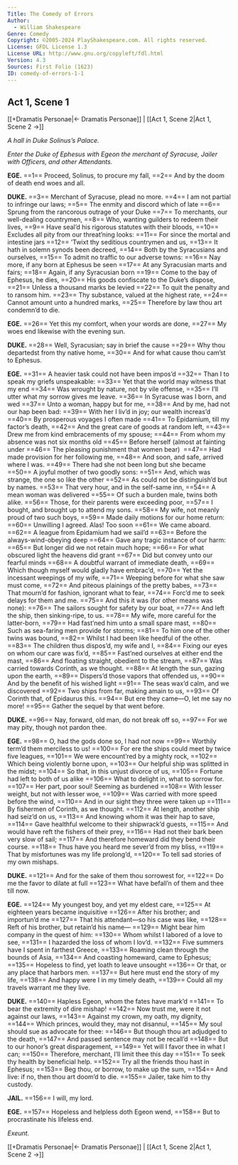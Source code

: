 ```yaml
---
Title: The Comedy of Errors
Author: 
  - William Shakespeare
Genre: Comedy
Copyright: ©2005-2024 PlayShakespeare.com. All rights reserved.
License: GFDL License 1.3
License URL: http://www.gnu.org/copyleft/fdl.html
Version: 4.3
Sources: First Folio (1623)
ID: comedy-of-errors-1-1
---
```


## Act 1, Scene 1
[[+Dramatis Personae|← Dramatis Personae]] | [[Act 1, Scene 2|Act 1, Scene 2 →]]

*A hall in Duke Solinus’s Palace.*

*Enter the Duke of Ephesus with Egeon the merchant of Syracuse, Jailer with Officers, and other Attendants.*

**EGE.**
==1== Proceed, Solinus, to procure my fall,
==2== And by the doom of death end woes and all.

**DUKE.**
==3== Merchant of Syracuse, plead no more.
==4== I am not partial to infringe our laws;
==5== The enmity and discord which of late
==6== Sprung from the rancorous outrage of your Duke
==7== To merchants, our well-dealing countrymen,
==8== Who, wanting guilders to redeem their lives,
==9== Have seal’d his rigorous statutes with their bloods,
==10== Excludes all pity from our threat’ning looks:
==11== For since the mortal and intestine jars
==12== ’Twixt thy seditious countrymen and us,
==13== It hath in solemn synods been decreed,
==14== Both by the Syracusians and ourselves,
==15== To admit no traffic to our adverse towns:
==16== Nay more, if any born at Ephesus be seen
==17== At any Syracusian marts and fairs;
==18== Again, if any Syracusian born
==19== Come to the bay of Ephesus, he dies,
==20== His goods confiscate to the Duke’s dispose,
==21== Unless a thousand marks be levied
==22== To quit the penalty and to ransom him.
==23== Thy substance, valued at the highest rate,
==24== Cannot amount unto a hundred marks,
==25== Therefore by law thou art condemn’d to die.

**EGE.**
==26== Yet this my comfort, when your words are done,
==27== My woes end likewise with the evening sun.

**DUKE.**
==28== Well, Syracusian; say in brief the cause
==29== Why thou departedst from thy native home,
==30== And for what cause thou cam’st to Ephesus.

**EGE.**
==31== A heavier task could not have been impos’d
==32== Than I to speak my griefs unspeakable:
==33== Yet that the world may witness that my end
==34== Was wrought by nature, not by vile offense,
==35== I’ll utter what my sorrow gives me leave.
==36== In Syracuse was I born, and wed
==37== Unto a woman, happy but for me,
==38== And by me, had not our hap been bad:
==39== With her I liv’d in joy; our wealth increas’d
==40== By prosperous voyages I often made
==41== To Epidamium, till my factor’s death,
==42== And the great care of goods at random left,
==43== Drew me from kind embracements of my spouse;
==44== From whom my absence was not six months old
==45== Before herself (almost at fainting under
==46== The pleasing punishment that women bear) 
==47== Had made provision for her following me,
==48== And soon, and safe, arrived where I was.
==49== There had she not been long but she became
==50== A joyful mother of two goodly sons:
==51== And, which was strange, the one so like the other
==52== As could not be distinguish’d but by names.
==53== That very hour, and in the self-same inn,
==54== A mean woman was delivered
==55== Of such a burden male, twins both alike.
==56== Those, for their parents were exceeding poor,
==57== I bought, and brought up to attend my sons.
==58== My wife, not meanly proud of two such boys,
==59== Made daily motions for our home return:
==60== Unwilling I agreed. Alas! Too soon
==61== We came aboard.
==62== A league from Epidamium had we sail’d
==63== Before the always-wind-obeying deep
==64== Gave any tragic instance of our harm:
==65== But longer did we not retain much hope;
==66== For what obscured light the heavens did grant
==67== Did but convey unto our fearful minds
==68== A doubtful warrant of immediate death,
==69== Which though myself would gladly have embrac’d,
==70== Yet the incessant weepings of my wife,
==71== Weeping before for what she saw must come,
==72== And piteous plainings of the pretty babes,
==73== That mourn’d for fashion, ignorant what to fear,
==74== Forc’d me to seek delays for them and me.
==75== And this it was (for other means was none):
==76== The sailors sought for safety by our boat,
==77== And left the ship, then sinking-ripe, to us.
==78== My wife, more careful for the latter-born,
==79== Had fast’ned him unto a small spare mast,
==80== Such as sea-faring men provide for storms;
==81== To him one of the other twins was bound,
==82== Whilst I had been like heedful of the other.
==83== The children thus dispos’d, my wife and I,
==84== Fixing our eyes on whom our care was fix’d,
==85== Fast’ned ourselves at either end the mast,
==86== And floating straight, obedient to the stream,
==87== Was carried towards Corinth, as we thought.
==88== At length the sun, gazing upon the earth,
==89== Dispers’d those vapors that offended us,
==90== And by the benefit of his wished light
==91== The seas wax’d calm, and we discovered
==92== Two ships from far, making amain to us,
==93== Of Corinth that, of Epidaurus this.
==94== But ere they came—O, let me say no more!
==95== Gather the sequel by that went before.

**DUKE.**
==96== Nay, forward, old man, do not break off so,
==97== For we may pity, though not pardon thee.

**EGE.**
==98== O, had the gods done so, I had not now
==99== Worthily term’d them merciless to us!
==100== For ere the ships could meet by twice five leagues,
==101== We were encount’red by a mighty rock,
==102== Which being violently borne upon,
==103== Our helpful ship was splitted in the midst;
==104== So that, in this unjust divorce of us,
==105== Fortune had left to both of us alike
==106== What to delight in, what to sorrow for.
==107== Her part, poor soul! Seeming as burdened
==108== With lesser weight, but not with lesser woe,
==109== Was carried with more speed before the wind,
==110== And in our sight they three were taken up
==111== By fishermen of Corinth, as we thought.
==112== At length, another ship had seiz’d on us,
==113== And knowing whom it was their hap to save,
==114== Gave healthful welcome to their shipwrack’d guests,
==115== And would have reft the fishers of their prey,
==116== Had not their bark been very slow of sail;
==117== And therefore homeward did they bend their course.
==118== Thus have you heard me sever’d from my bliss,
==119== That by misfortunes was my life prolong’d,
==120== To tell sad stories of my own mishaps.

**DUKE.**
==121== And for the sake of them thou sorrowest for,
==122== Do me the favor to dilate at full
==123== What have befall’n of them and thee till now.

**EGE.**
==124== My youngest boy, and yet my eldest care,
==125== At eighteen years became inquisitive
==126== After his brother; and importun’d me
==127== That his attendant—so his case was like,
==128== Reft of his brother, but retain’d his name⁠—
==129== Might bear him company in the quest of him:
==130== Whom whilst I labored of a love to see,
==131== I hazarded the loss of whom I lov’d.
==132== Five summers have I spent in farthest Greece,
==133== Roaming clean through the bounds of Asia,
==134== And coasting homeward, came to Ephesus;
==135== Hopeless to find, yet loath to leave unsought
==136== Or that, or any place that harbors men.
==137== But here must end the story of my life,
==138== And happy were I in my timely death,
==139== Could all my travels warrant me they live.

**DUKE.**
==140== Hapless Egeon, whom the fates have mark’d
==141== To bear the extremity of dire mishap!
==142== Now trust me, were it not against our laws,
==143== Against my crown, my oath, my dignity,
==144== Which princes, would they, may not disannul,
==145== My soul should sue as advocate for thee:
==146== But though thou art adjudged to the death,
==147== And passed sentence may not be recall’d
==148== But to our honor’s great disparagement,
==149== Yet will I favor thee in what I can;
==150== Therefore, merchant, I’ll limit thee this day
==151== To seek thy health by beneficial help.
==152== Try all the friends thou hast in Ephesus;
==153== Beg thou, or borrow, to make up the sum,
==154== And live: if no, then thou art doom’d to die.
==155== Jailer, take him to thy custody.

**JAIL.**
==156== I will, my lord.

**EGE.**
==157== Hopeless and helpless doth Egeon wend,
==158== But to procrastinate his lifeless end.

*Exeunt.*

[[+Dramatis Personae|← Dramatis Personae]] | [[Act 1, Scene 2|Act 1, Scene 2 →]]